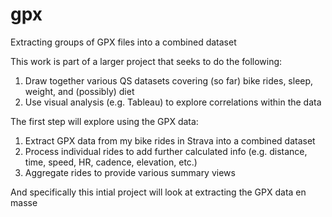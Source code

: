 gpx
===

Extracting groups of GPX files into a combined dataset

This work is part of a larger project that seeks to do the following:
1) Draw together various QS datasets covering (so far) bike rides, sleep, weight, and (possibly) diet
2) Use visual analysis (e.g. Tableau) to explore correlations within the data

The first step will explore using the GPX data:
1) Extract GPX data from my bike rides in Strava into a combined dataset
2) Process individual rides to add further calculated info (e.g. distance, time, speed, HR, cadence, elevation, etc.)
3) Aggregate rides to provide various summary views

And specifically this intial project will look at extracting the GPX data en masse
